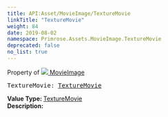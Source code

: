 ```yaml
---
title: API:Asset/MovieImage/TextureMovie
linkTitle: "TextureMovie"
weight: 84
date: 2019-08-02
namespace: Primrose.Assets.MovieImage.TextureMovie
deprecated: false
no_list: true
---
```

Property of <a href="/docs/api-reference/Class/MovieImage"><img src="/icons/silk/default.png"/>&nbsp;MovieImage</a>
<pre class="method-declaration">
TextureMovie: <a class="type" href="/docs/api-reference/Misc/TextureMovie">TextureMovie</a></pre>
<b>Value Type: </b>
<a class="type" href="/docs/api-reference/Misc/TextureMovie">TextureMovie</a>
<br/>
<b>Description: </b>